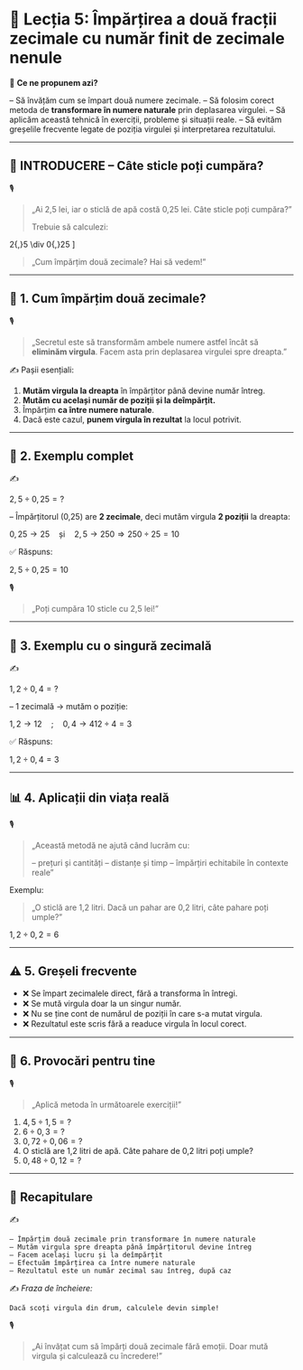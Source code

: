 # 📘 Lecția 5: Împărțirea a două fracții zecimale cu număr finit de zecimale nenule

🎯 **Ce ne propunem azi?**

– Să învățăm cum se împart două numere zecimale.
 – Să folosim corect metoda de **transformare în numere naturale** prin deplasarea virgulei.
 – Să aplicăm această tehnică în exerciții, probleme și situații reale.
 – Să evităm greșelile frecvente legate de poziția virgulei și interpretarea rezultatului.

------

## 🔔 INTRODUCERE – Câte sticle poți cumpăra?

🎙️

> „Ai 2,5 lei, iar o sticlă de apă costă 0,25 lei.
>  Câte sticle poți cumpăra?”
>
> Trebuie să calculezi:

2{,}5 \div 0{,}25
 ]

> „Cum împărțim două zecimale? Hai să vedem!”

------

## 🔹 1. Cum împărțim două zecimale?

🎙️

> „Secretul este să transformăm ambele numere astfel încât să **eliminăm virgula**.
>  Facem asta prin deplasarea virgulei spre dreapta.”

✍️ Pașii esențiali:

1. **Mutăm virgula la dreapta** în împărțitor până devine număr întreg.
2. **Mutăm cu același număr de poziții și la deîmpărțit.**
3. Împărțim **ca între numere naturale**.
4. Dacă este cazul, **punem virgula în rezultat** la locul potrivit.

------

## 🔹 2. Exemplu complet

✍️

$2{,}5 \div 0{,}25 = ?$

– Împărțitorul (0,25) are **2 zecimale**, deci mutăm virgula **2 poziții** la dreapta:

$0{,}25 \rightarrow 25 \quad \text{și} \quad 2{,}5 \rightarrow 250$$\Rightarrow 250 \div 25 = 10$

✅ Răspuns:

$2{,}5 \div 0{,}25 = 10$

🎙️

> „Poți cumpăra 10 sticle cu 2,5 lei!”

------

## 🔹 3. Exemplu cu o singură zecimală

✍️

$1{,}2 \div 0{,}4 = ?$

– 1 zecimală → mutăm o poziție:

$1{,}2 \rightarrow 12 \quad ; \quad 0{,}4 \rightarrow 4$$12 \div 4 = 3$

✅ Răspuns:

$1{,}2 \div 0{,}4 = 3$

------

## 📊 4. Aplicații din viața reală

🎙️

> „Această metodă ne ajută când lucrăm cu:
>
> – prețuri și cantități
>  – distanțe și timp
>  – împărțiri echitabile în contexte reale”

Exemplu:

> „O sticlă are 1,2 litri. Dacă un pahar are 0,2 litri,
>  câte pahare poți umple?”

$1{,}2 \div 0{,}2 = 6$

------

## ⚠️ 5. Greșeli frecvente

- ❌ Se împart zecimalele direct, fără a transforma în întregi.
- ❌ Se mută virgula doar la un singur număr.
- ❌ Nu se ține cont de numărul de poziții în care s-a mutat virgula.
- ❌ Rezultatul este scris fără a readuce virgula în locul corect.

------

## 🧩 6. Provocări pentru tine

🎙️

> „Aplică metoda în următoarele exerciții!”

1. $4{,}5 \div 1{,}5 = ?$
2. $6 \div 0{,}3 = ?$
3. $0{,}72 \div 0{,}06 = ?$
4. O sticlă are 1,2 litri de apă. Câte pahare de 0,2 litri poți umple?
5. $0{,}48 \div 0{,}12 = ?$

------

## 🔁 Recapitulare

✍️

```
– Împărțim două zecimale prin transformare în numere naturale
– Mutăm virgula spre dreapta până împărțitorul devine întreg
– Facem același lucru și la deîmpărțit
– Efectuăm împărțirea ca între numere naturale
– Rezultatul este un număr zecimal sau întreg, după caz
```

✍️ *Fraza de încheiere:*

```
Dacă scoți virgula din drum, calculele devin simple!
```

🎙️

> „Ai învățat cum să împărți două zecimale fără emoții. Doar mută virgula și calculează cu încredere!”

